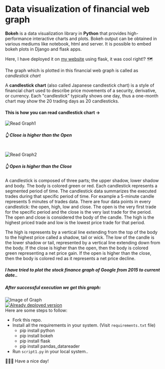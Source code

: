 # Data visualization of financial web graph

**Bokeh** is a data visualization library in **Python** that provides high-performance interactive charts and plots. Bokeh output can be obtained in various mediums like notebook, html and server. It is possible to embed bokeh plots in Django and flask apps.

Here, I have deployed it on <a href="https://web-app-pt.herokuapp.com/" target="_blank">my website</a> using flask, it was cool right!? :world_map:

The graph which is plotted in this financial web graph is called as *candlestick chart*

A **candlestick chart** (also called Japanese candlestick chart) is a style of financial chart used to describe price movements of a security, derivative, or currency. Each "candlestick" typically shows one day, thus a one-month chart may show the 20 trading days as 20 candlesticks.

#### This is how you can read candlestick chart ->
![Read Graph1](https://www.investorsunderground.com/wp-content/uploads/2016/05/CandlestickComposition.gif) 
##### :point_up_2:	 Close is higher than the Open  
<br>![Read Graph2](https://www.investorsunderground.com/wp-content/uploads/2016/05/HowToReadCandlesticks.gif) 
##### :point_up_2:	 Open is higher than the Close

A candlestick is composed of three parts; the upper shadow, lower shadow and body. The body is colored green or red. Each candlestick represents a segmented period of time. The candlestick data summarizes the executed trades during that specific period of time. For example a 5-minute candle represents 5 minutes of trades data. There are four data points in every candlestick: the open, high, low and close. The open is the very first trade for the specific period and the close is the very last trade for the period. The open and close is considered the body of the candle. The high is the highest priced trade and low is the lowest price trade for that period.

The high is represents by a vertical line extending from the top of the body to the highest price called a shadow, tail or wick. The low of the candle is the lower shadow or tail, represented by a vertical line extending down from the body. If the close is higher than the open, then the body is colored green representing a net price gain. If the open is higher than the close, then the body is colored red as it represents a net price decline.

##### I have tried to plot the stock finance graph of Google from 2015 to current date..
##### After successful execution we get this graph: 
![Image of Graph](https://github.com/prathameshThakur/Financial-web-graph/blob/master/bokeh_plot%20.png)<br>
[![Already deployed version](https://raw.githubusercontent.com/vasantvohra/TrashNet/master/hr.svg)](https://web-app-pt.herokuapp.com/) <br>
Here are some steps to follow: 
- Fork this repo.
- Install all the requirements in your system. (Visit ```requirements.txt``` file)
  - pip install python
  - pip install bokeh
  - pip install flask
  - pip install pandas_datareader
- Run ```script1.py``` in your local system..

:man_technologist::wink: Have a nice day!
